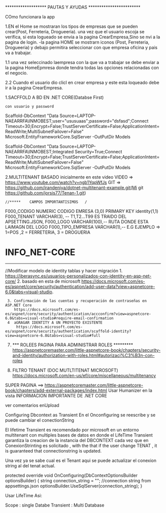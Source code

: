 ******************* PAUTAS Y AYUDAS ************************

COmo funcionara la app

1.EN el Home se mostraran los tipos de empresas que se pueden crear(Post, Ferreteria, Drogueeria).
  una vez que el usuario escoja se verifica, si esta logueado se envia a la pagina CrearEmpresa,Sino se nvi  a la pagina de login.
-la pagina HOME se mostrarn iconos (Post, Ferreteria, Drogueeria) y debajo permitira seleccionar con que empresa oficina y pais va a trabajar.

  1.1 una vez seleccinado laempresa con la que va a trabajar se debe enviar a la pagina HomeEpmresa donde tendra todas       las opciones relacionadas con el negocio.
  
  2.2 Cuando el usuario dio clicl en crear empresa y este esta loqueado debe ir a la pagina CrearEmpresa.
   



1.SACFFOLD A BD EN .NET CORE(Databse First)

    con usuario y password
  
  Scaffold-DbContext "Data Source=LAPTOP-NAEARRFA\INMOBEST;user="ususuaas";password="dsfasd";Connect Timeout=30;Encrypt=False;TrustServerCertificate=False;ApplicationIntent=ReadWrite;MultiSubnetFailover=False" Microsoft.EntityFrameworkCore.SqlServer -OutPutDir Models  
  
  Scaffold-DbContext "Data Source=LAPTOP-NAEARRFA\INMOBEST;Integrated Security=True;Connect Timeout=30;Encrypt=False;TrustServerCertificate=False;ApplicationIntent=ReadWrite;MultiSubnetFailover=False" Microsoft.EntityFrameworkCore.SqlServer -OutPutDir Models

2.MULTITENANT 
  BASADO inicialmente en este video
    VIDEO => https://www.youtube.com/watch?v=ngb1YqpWfJs
    GIT => https://github.com/irandeniya/dotnet-multitenant-example.git(Mi git https://github.com/jorsis77/Tenan-1.git)

    //*****    CAMPOS IMPORTANTISIMOS   /
 F000_CODIGO NUMERIC   CODIGO EMRESA  (3,0) PRIMARY KEY identity(1,1)   
 F000_TENANT VARCHAR(3), -- T1,T2...T99 ES TRAIDO DEL APSETTING.JSON,
 F000_LOGO  VARCHAR(100),-- RUTA DONDE ESTA LAIMAGN DEL LOGO
 F000_TIPO_EMPRESA VARCHAR(1),-- E.G  EJEMPLO => 1=POS ,2 = FERRETERIA, 3 = DROGUERIA



# INFO_NET-CORE

********************************
  //Modificar modelo de identity  tablas y hacer migración
     1.  https://iberasync.es/usuarios-personalizados-con-identity-en-asp-net-core/
     2. basado en esta de microsoft 
          https://docs.microsoft.com/es-es/aspnet/core/security/authentication/add-user-data?view=aspnetcore-6.0&tabs=visual-studio.
      
     3. Confirmación de las cuentas y recuperación de contraseñas en ASP.NET Core
        https://docs.microsoft.com/es-es/aspnet/core/security/authentication/accconfirm?view=aspnetcore-6.0&tabs=visual-studio#require-email-confirmation
     4  aGRAGAR IDENTITY A UN PROYECTO EXISTENTE 
         https://docs.microsoft.com/es-es/aspnet/core/security/authentication/scaffold-identity?view=aspnetcore-6.0&tabs=visual-studio#full
         
  7. ***  ROLEES  PAGINA PARA ADMINISTRAR ROLES  *********
    https://aspnetcoremaster.com/little-aspnetcore-book/chapters/security-and-identity/authorization-with-roles.html#autorizaci%C3%B3n-con-roles          

8. FILTRO TENANT (DOC MUTLTITENAT MICROSOFT)
 https://docs.microsoft.com/en-us/ef/core/miscellaneous/multitenancy

SUPER PAGINA ==> https://aspnetcoremaster.com/little-aspnetcore-book/chapters/add-external-packages/index.html
Usar Humanizer en la vista
INFORMACION IMPORTANTE DE .NET CORE 


ver comentarios enUpload

Configuring Dbcontext as Transient
En el Onconfiguring se reescribe y se puede cambiar el conectionString

El lifetime Transient es recomendado por microsoft en un entorno multitenant con multiples bases de datos en donde el LifeTime Transient garantiza la creacion de la instancia del DBCONTEXT cada vez que en ConexionStrinting es solicitado , with the that if the user change TENAT , it is guaranteed that connectionstring is updated.

Una vez ya se sabe cual es el Tenant aqui se puede actualizar el conexion string al del tenat actual.

protected override void OnConfiguring(DbContextOptionsBuilder optionsBuilder)
{
string connection_string = ""; //connection string from appsettings.json
optionsBuilder.UseSqlServer(connection_string);
}

Usar LifeTime Asi:

Scope : single Databe
Transient : Multi Database
